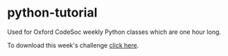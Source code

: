 # python-tutorial
Used for Oxford CodeSoc weekly Python classes which are one hour long.

To download this week's challenge [click here](https://onedrive.live.com/download?cid=409B943F3040E52C&resid=409B943F3040E52C%21126941&authkey=AKFYcd-xXZfeA08).